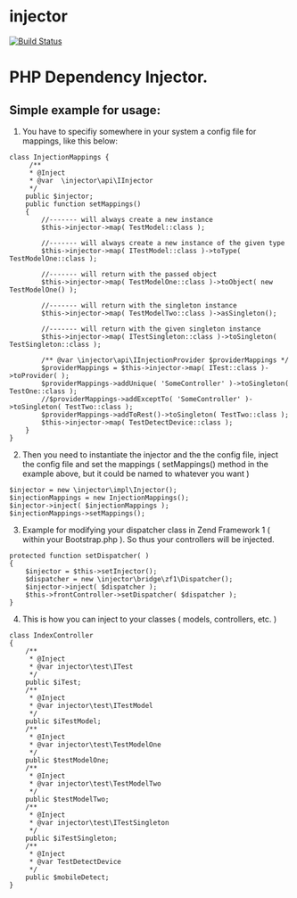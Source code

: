 # injector

[![Build Status](https://travis-ci.com/jankovacs/injector.svg?branch=feature%2Fnew_version)](https://travis-ci.com/jankovacs/injector)

PHP Dependency Injector.
=======================

Simple example for usage:
------------------------

1) You have to specifiy somewhere in your system a config file for mappings, like this below:

```
class InjectionMappings {
     /**
     * @Inject
     * @var  \injector\api\IInjector
     */
    public $injector;
    public function setMappings()
    {
        //------- will always create a new instance
        $this->injector->map( TestModel::class );
        
        //------- will always create a new instance of the given type
        $this->injector->map( ITestModel::class )->toType( TestModelOne::class );
        
        //------- will return with the passed object
        $this->injector->map( TestModelOne::class )->toObject( new TestModelOne() );
        
        //------- will return with the singleton instance
        $this->injector->map( TestModelTwo::class )->asSingleton();
        
        //------- will return with the given singleton instance
        $this->injector->map( ITestSingleton::class )->toSingleton( TestSingleton::class );
        
        /** @var \injector\api\IInjectionProvider $providerMappings */
        $providerMappings = $this->injector->map( ITest::class )->toProvider( );
        $providerMappings->addUnique( 'SomeController' )->toSingleton( TestOne::class );
        //$providerMappings->addExceptTo( 'SomeController' )->toSingleton( TestTwo::class );
        $providerMappings->addToRest()->toSingleton( TestTwo::class );
        $this->injector->map( TestDetectDevice::class );
    }
}
```


2) Then you need to instantiate the injector and the the config file, inject the config file and set the mappings ( setMappings() method in the example above, but it could be named to whatever you want )
```
$injector = new \injector\impl\Injector();
$injectionMappings = new InjectionMappings();
$injector->inject( $injectionMappings );
$injectionMappings->setMappings();
```

3) Example for modifying your dispatcher class in Zend Framework 1 ( within your Bootstrap.php ). So thus your controllers will be injected.
```
protected function setDispatcher( )
{
    $injector = $this->setInjector();
    $dispatcher = new \injector\bridge\zf1\Dispatcher();
    $injector->inject( $dispatcher );
    $this->frontController->setDispatcher( $dispatcher );
}
```

4) This is how you can inject to your classes ( models, controllers,  etc. )
```
class IndexController
{
    /**
     * @Inject
     * @var injector\test\ITest
     */
    public $iTest;
    /**
     * @Inject
     * @var injector\test\ITestModel
     */
    public $iTestModel;
    /**
     * @Inject
     * @var injector\test\TestModelOne
     */
    public $testModelOne;
    /**
     * @Inject
     * @var injector\test\TestModelTwo
     */
    public $testModelTwo;
    /**
     * @Inject
     * @var injector\test\ITestSingleton
     */
    public $iTestSingleton;
    /**
     * @Inject
     * @var TestDetectDevice
     */
    public $mobileDetect;
}
```
